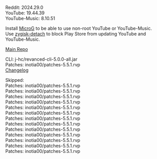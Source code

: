 Reddit: 2024.29.0  
YouTube: 19.44.39  
YouTube-Music: 8.10.51  

Install [MicroG](https://github.com/ReVanced/GmsCore/releases) to be able to use non-root YouTube or YouTube-Music.  
Use [zygisk-detach](https://github.com/j-hc/zygisk-detach) to block Play Store from updating YouTube and YouTube-Music.  

[Main Repo](https://github.com/epicmann24/revanced-extended-bin)
  
CLI: j-hc/revanced-cli-5.0.0-all.jar  
Patches: inotia00/patches-5.5.1.rvp  
[Changelog](https://github.com/inotia00/revanced-patches/releases/tag/v5.5.1)  

Skipped:  
Patches: inotia00/patches-5.5.1.rvp  
Patches: inotia00/patches-5.5.1.rvp  
Patches: inotia00/patches-5.5.1.rvp  
Patches: inotia00/patches-5.5.1.rvp  
Patches: inotia00/patches-5.5.1.rvp  
Patches: inotia00/patches-5.5.1.rvp  
Patches: inotia00/patches-5.5.1.rvp  
Patches: inotia00/patches-5.5.1.rvp  
Patches: inotia00/patches-5.5.1.rvp  
Patches: inotia00/patches-5.5.1.rvp  
Patches: inotia00/patches-5.5.1.rvp  
Patches: inotia00/patches-5.5.1.rvp  
Patches: inotia00/patches-5.5.1.rvp                            
